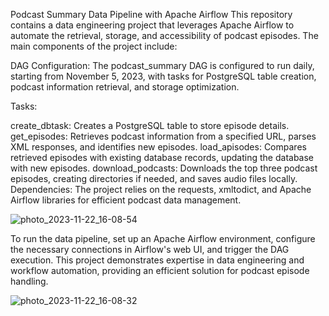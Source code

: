 Podcast Summary Data Pipeline with Apache Airflow
This repository contains a data engineering project that leverages Apache Airflow to automate the retrieval, storage, and accessibility of podcast episodes. The main components of the project include:

DAG Configuration: The podcast_summary DAG is configured to run daily, starting from November 5, 2023, with tasks for PostgreSQL table creation, podcast information retrieval, and storage optimization.

Tasks:

create_dbtask: Creates a PostgreSQL table to store episode details.
get_episodes: Retrieves podcast information from a specified URL, parses XML responses, and identifies new episodes.
load_apisodes: Compares retrieved episodes with existing database records, updating the database with new episodes.
download_podcasts: Downloads the top three podcast episodes, creating directories if needed, and saves audio files locally.
Dependencies: The project relies on the requests, xmltodict, and Apache Airflow libraries for efficient podcast data management.

![photo_2023-11-22_16-08-54](https://github.com/Ataa55/AirFlow-Download-Podcasts-Pipline-/assets/115408306/6ff94aee-0950-4a9c-8da8-eb4d6c97d54a)

To run the data pipeline, set up an Apache Airflow environment, configure the necessary connections in Airflow's web UI, and trigger the DAG execution. This project demonstrates expertise in data engineering and workflow automation, providing an efficient solution for podcast episode handling.

![photo_2023-11-22_16-08-32](https://github.com/Ataa55/AirFlow-Download-Podcasts-Pipline-/assets/115408306/6f0f55c8-cb32-4a95-9b7b-07c3aeacb39c)
